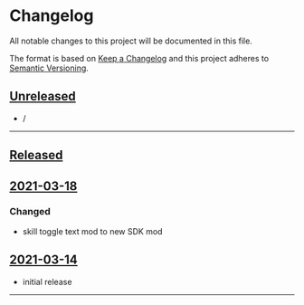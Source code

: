 # Changelog

All notable changes to this project will be documented in this file.

The format is based on [Keep a Changelog][keep a changelog] and this project adheres to [Semantic Versioning][semantic versioning].

## [Unreleased]

- /

---

## [Released]

## [2021-03-18]

### Changed

- skill toggle text mod to new SDK mod

## [2021-03-14]

- initial release

---

<!-- Links -->

[keep a changelog]: https://keepachangelog.com/
[semantic versioning]: https://semver.org/

<!-- Versions -->

[unreleased]: https://github.com/RLNT/bl2-rlnt-modpack/
[released]: https://github.com/RLNT/bl2-rlnt-modpack/
[2021-03-18]: https://github.com/RLNT/bl2-rlnt-modpack/
[2021-03-14]: https://github.com/RLNT/bl2-rlnt-modpack/
